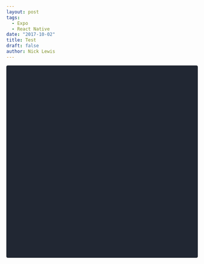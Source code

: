 ```yaml
---
layout: post
tags: 
  - Expo
  - React Native
date: "2017-10-02"
title: Test
draft: false
author: Nick Lewis
---
```

<div data-snack-id="rkw1m42B-" data-snack-platform="ios" data-snack-preview="true" data-snack-theme="dark" style="overflow:hidden;background:#212733;border:1px solid rgba(0,0,0,.16);border-radius:4px;height:505px;width:100%"></div>
<script async src="https://snack.expo.io/embed.js"></script>

